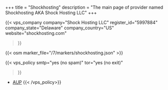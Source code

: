 +++
title = "Shockhosting"
description = "The main page of provider named Shockhosting AKA Shock Hosting LLC"
+++

{{< vps_company
company="Shock Hosting LLC"
register_id="5997884"
company_state="Delaware"
company_country="US"
website="shockhosting.com"
>}}

{{< osm marker_file="/7/markers/shockhosting.json" >}}

{{< vps_policy
smtp="yes (no spam)"
tor="yes (no exit)"
>}}
* [AUP](https://shockhosting.com/aup)
{{< /vps_policy>}}
